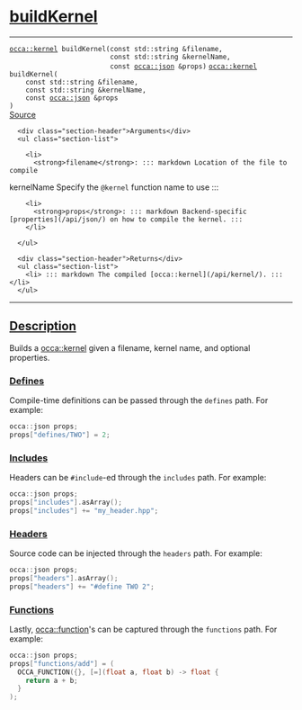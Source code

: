 
<h1 id="build-kernel">
 <a href="#/api/device/buildKernel" class="anchor">
   <span>buildKernel</span>
  </a>
</h1>

<div class="signature">

<hr>

  <div class="definition-container">
    <div class="definition">
      <code class="desktop-only"><a href="#/api/kernel/">occa::kernel</a> buildKernel(<span class="token keyword">const</span> <span class="token keyword">std::string</span> &filename,
                         <span class="token keyword">const</span> <span class="token keyword">std::string</span> &kernelName,
                         <span class="token keyword">const</span> <a href="#/api/json/">occa::json</a> &props)</code>
      <code class="mobile-only"><a href="#/api/kernel/">occa::kernel</a> buildKernel(
    <span class="token keyword">const</span> <span class="token keyword">std::string</span> &filename,
    <span class="token keyword">const</span> <span class="token keyword">std::string</span> &kernelName,
    <span class="token keyword">const</span> <a href="#/api/json/">occa::json</a> &props
)</code>
      <div class="flex-spacing"></div>
      <a href="https://github.com/libocca/occa/blob/d617b895/include/occa/core/device.hpp#L513" target="_blank">Source</a>
    </div>
    <div class="description">

      <div class="section-header">Arguments</div>
      <ul class="section-list">
          
        <li>
          <strong>filename</strong>: ::: markdown Location of the file to compile
kernelName
Specify the `@kernel` function name to use :::
        </li>


        <li>
          <strong>props</strong>: ::: markdown Backend-specific [properties](/api/json/) on how to compile the kernel. :::
        </li>

      </ul>

      <div class="section-header">Returns</div>
      <ul class="section-list">
        <li> ::: markdown The compiled [occa::kernel](/api/kernel/). ::: </li>
      </ul>
</div>
  </div>

  <hr>
</div>


<h2 id="description">
 <a href="#/api/device/buildKernel?id=description" class="anchor">
   <span>Description</span>
  </a>
</h2>

Builds a [occa::kernel](/api/kernel/) given a filename, kernel name, and optional properties.

<h3 id="defines">
 <a href="#/api/device/buildKernel?id=defines" class="anchor">
   <span>Defines</span>
  </a>
</h3>

Compile-time definitions can be passed through the `defines` path.
For example:

```cpp
occa::json props;
props["defines/TWO"] = 2;
```

<h3 id="includes">
 <a href="#/api/device/buildKernel?id=includes" class="anchor">
   <span>Includes</span>
  </a>
</h3>

Headers can be `#include`-ed through the `includes` path.
For example:

```cpp
occa::json props;
props["includes"].asArray();
props["includes"] += "my_header.hpp";
```

<h3 id="headers">
 <a href="#/api/device/buildKernel?id=headers" class="anchor">
   <span>Headers</span>
  </a>
</h3>

Source code can be injected through the `headers` path.
For example:

```cpp
occa::json props;
props["headers"].asArray();
props["headers"] += "#define TWO 2";
```

<h3 id="functions">
 <a href="#/api/device/buildKernel?id=functions" class="anchor">
   <span>Functions</span>
  </a>
</h3>

Lastly, [occa::function](/api/function)'s can be captured through the `functions` path.
For example:

```cpp
occa::json props;
props["functions/add"] = (
  OCCA_FUNCTION({}, [=](float a, float b) -> float {
    return a + b;
  }
);
```
